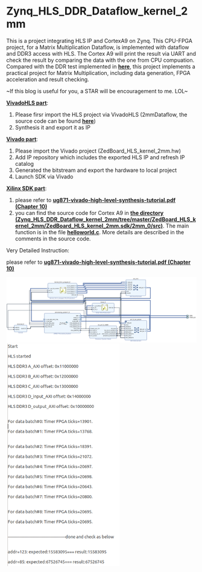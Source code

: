 # Zynq_HLS_DDR_Dataflow_kernel_2mm

This is a project integrating HLS IP and CortexA9 on Zynq. This CPU-FPGA project, for a Matrix Multiplication Dataflow, is implemented with dataflow and DDR3  access with HLS. The Cortex A9 will print the result via UART and check the result by comparing the data with the one from CPU compuation. Compared with the DDR test implemented in **[here](https://github.com/zslwyuan/Zedboard_Intergrating_HLS_IP_AND_DDR)**, this project implements a practical project for Matrix Multiplication, including data generation, FPGA acceleration and result checking. 

~If this blog is useful for you, a STAR will be encouragement to me. LOL~

**[VivadoHLS part](https://github.com/zslwyuan/Zynq_HLS_DDR_Dataflow_kernel_2mm/tree/master/2mmDataflow)**:
1. Please firsr import the HLS project via VivadoHLS (2mmDataflow, the source code can be found **[here](https://github.com/zslwyuan/Zynq_HLS_DDR_Dataflow_kernel_2mm/blob/master/2mmDataflow/2mm.cc)**)
2. Synthesis it and export it as IP

**[Vivado part](https://github.com/zslwyuan/Zynq_HLS_DDR_Dataflow_kernel_2mm/tree/master/ZedBoard_HLS_kernel_2mm)**:
1. Please import the Vivado project (ZedBoard_HLS_kernel_2mm.hw)
2. Add IP repository which includes the exported HLS IP and refresh IP catalog
3. Generated the bitstream and export the hardware to local project
4. Launch SDK via Vivado

**[Xilinx SDK part](https://github.com/zslwyuan/Zynq_HLS_DDR_Dataflow_kernel_2mm/tree/master/ZedBoard_HLS_kernel_2mm/ZedBoard_HLS_kernel_2mm.sdk/)**:
1. please refer to **[ug871-vivado-high-level-synthesis-tutorial.pdf (Chapter 10)](https://www.xilinx.com/support/documentation/sw_manuals/xilinx2014_2/ug871-vivado-high-level-synthesis-tutorial.pdf)**
2. you can find the source code for Cortex A9 in **[the directory (Zynq_HLS_DDR_Dataflow_kernel_2mm/tree/master/ZedBoard_HLS_kernel_2mm/ZedBoard_HLS_kernel_2mm.sdk/2mm_0/src)](https://github.com/zslwyuan/Zynq_HLS_DDR_Dataflow_kernel_2mm/tree/master/ZedBoard_HLS_kernel_2mm/ZedBoard_HLS_kernel_2mm.sdk/2mm_0/src)**. The main function is in the file **[helloworld.c](https://github.com/zslwyuan/Zynq_HLS_DDR_Dataflow_kernel_2mm/blob/master/ZedBoard_HLS_kernel_2mm/ZedBoard_HLS_kernel_2mm.sdk/2mm_0/src/helloworld.c)**. More details are described in the comments in the source code.


Very Detailed Instruction:

please refer to **[ug871-vivado-high-level-synthesis-tutorial.pdf (Chapter 10)](https://www.xilinx.com/support/documentation/sw_manuals/xilinx2014_2/ug871-vivado-high-level-synthesis-tutorial.pdf)**

<img src="https://github.com/zslwyuan/Zynq_HLS_DDR_Dataflow_kernel_2mm/blob/master/Screenshot/diagram.png" width="800"> 

<img src="https://github.com/zslwyuan/Zynq_HLS_DDR_Dataflow_kernel_2mm/blob/master/Screenshot/outputCheck.png" width="300"> 


